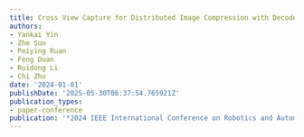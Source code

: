 ```yaml
---
title: Cross View Capture for Distributed Image Compression with Decoder Side Information
authors:
- Yankai Yin
- Zhe Sun
- Peiying Ruan
- Feng Duan
- Ruidong Li
- Chi Zhu
date: '2024-01-01'
publishDate: '2025-05-30T06:37:54.765921Z'
publication_types:
- paper-conference
publication: '*2024 IEEE International Conference on Robotics and Automation (ICRA)*'
---
```

